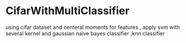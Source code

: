 # CifarWithMultiClassifier
using cifar dataset and  centeral moments for features  , apply svm with several kernel  and  gaussian naive bayes classifier ,knn classifier
